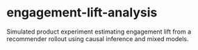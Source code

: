 # engagement-lift-analysis
Simulated product experiment estimating engagement lift from a recommender rollout using causal inference and mixed models.
